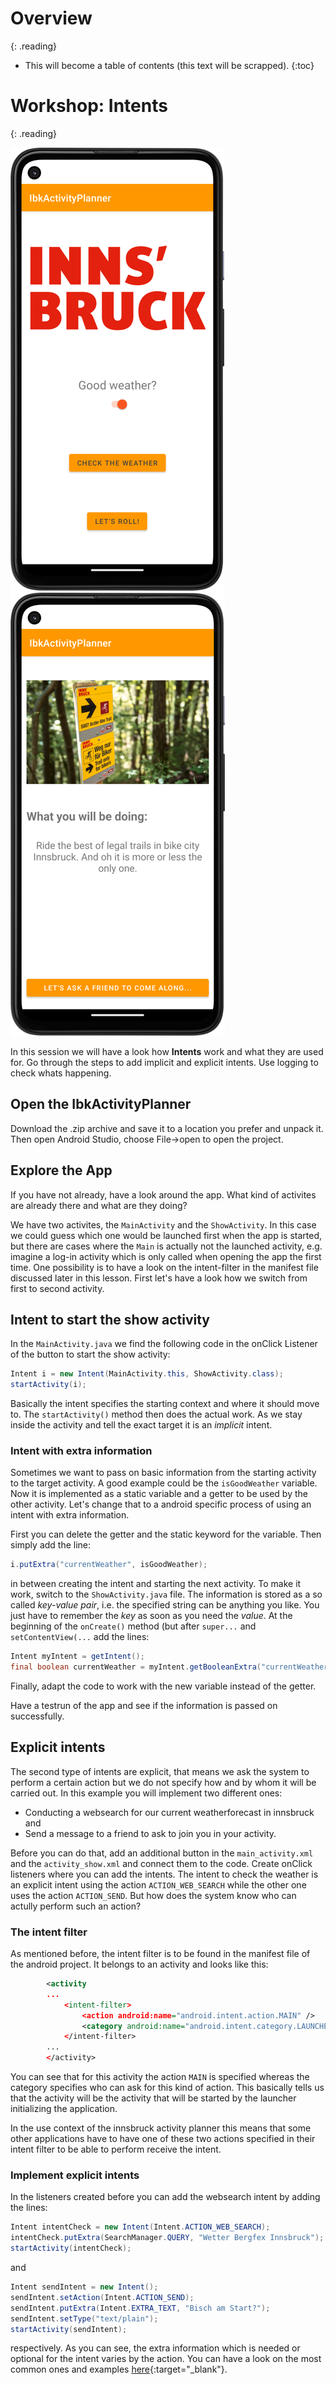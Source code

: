 # Overview
{: .reading}

* This will become a table of contents (this text will be scrapped).
{:toc}

# Workshop: Intents
{: .reading}

![Final app Main](../../assets/img/005_intent/Main.png)
![Final app Show](../../assets/img/005_intent/Show.png)

In this session we will have a look how **Intents** work and what they are used for. Go through the steps to add implicit and explicit intents. Use logging to check whats happening.

## Open the IbkActivityPlanner

Download the .zip archive and save it to a location you prefer and unpack it. Then open Android Studio, choose File->open to open the project.

## Explore the App

If you have not already, have a look around the app. What kind of activites are already there and what are they doing?

We have two activites, the `MainActivity` and the `ShowActivity`. In this case we could guess which one would be launched first when the app is started, but there are cases where the `Main` is actually not the launched activity, e.g. imagine a log-in activity which is only called when opening the app the first time. One possibility is to have a look on the intent-filter in the manifest file discussed later in this lesson. First let's have a look how we switch from first to second activity.

## Intent to start the show activity

In the `MainActivity.java` we find the following code in the onClick Listener of the button to start the show activity:

````java
Intent i = new Intent(MainActivity.this, ShowActivity.class);
startActivity(i);
````
Basically the intent specifies the starting context and where it should move to. The `startActivity()` method then does the actual work. As we stay inside the activity and tell the exact target it is an *implicit* intent.

### Intent with extra information

Sometimes we want to pass on basic information from the starting activity to the target activity. A good example could be the `isGoodWeather` variable. Now it is implemented as a static variable and a getter to be used by the other activity. Let\'s change that to a android specific process of using an intent with extra information.

First you can delete the getter and the static keyword for the variable. Then simply add the line:

````Java
i.putExtra("currentWeather", isGoodWeather);
````
in between creating the intent and starting the next activity. To make it work, switch to the `ShowActivity.java` file. The information is stored as a so called *key-value pair*, i.e. the specified string can be anything you like. You just have to remember the *key* as soon as you need the *value*. At the beginning of the `onCreate()` method (but after `super...` and `setContentView(...` add the lines:

````Java
Intent myIntent = getIntent();
final boolean currentWeather = myIntent.getBooleanExtra("currentWeather", true);
````

Finally, adapt the code to work with the new variable instead of the getter.

Have a testrun of the app and see if the information is passed on successfully.

## Explicit intents

The second type of intents are explicit, that means we ask the system to perform a certain action but we do not specify how and by whom it will be carried out. In this example you will implement two different ones:
- Conducting a websearch for our current weatherforecast in innsbruck and
- Send a message to a friend to ask to join you in your activity.

Before you can do that, add an additional button in the `main_activity.xml` and the `activity_show.xml` and connect them to the code. Create onClick listeners where you can add the intents. The intent to check the weather is an explicit intent using the action `ACTION_WEB_SEARCH` while the other one uses the action `ACTION_SEND`. But how does the system know who can actully perform such an action?

### The intent filter
As mentioned before, the intent filter is to be found in the manifest file of the android project. It belongs to an activity and looks like this:

````XML
        <activity
		...
            <intent-filter>
                <action android:name="android.intent.action.MAIN" />
                <category android:name="android.intent.category.LAUNCHER" />
            </intent-filter>
		...
		</activity>
```` 
You can see that for this activity the action `MAIN` is specified whereas the category specifies who can ask for this kind of action. This basically tells us that the activity will be the activity that will be started by the launcher initializing the application.

In the use context of the innsbruck activity planner this means that some other applications have to have one of these two actions specified in their intent filter to be able to perform receive the intent.

### Implement explicit intents

In the listeners created before you can add the websearch intent by adding the lines:

````Java
Intent intentCheck = new Intent(Intent.ACTION_WEB_SEARCH);
intentCheck.putExtra(SearchManager.QUERY, "Wetter Bergfex Innsbruck");
startActivity(intentCheck);
````

and 

````Java
Intent sendIntent = new Intent();
sendIntent.setAction(Intent.ACTION_SEND);
sendIntent.putExtra(Intent.EXTRA_TEXT, "Bisch am Start?");
sendIntent.setType("text/plain");
startActivity(sendIntent);
````

respectively. As you can see, the extra information which is needed or optional for the intent varies by the action. You can have a look on the most common ones and examples [here](https://developer.android.com/guide/components/intents-common){:target="_blank"}.

